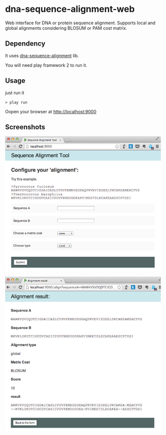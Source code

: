 dna-sequence-alignment-web
==========================

Web interface for DNA or protein sequence alignment. 
Supports local and global alignments considering BLOSUM or PAM cost matrix.

Dependency
-----------
It uses [dna-sequence-alignment](https://github.com/arianpasquali/dna-sequence-alignment) lib. 

You will need play framework 2 to run it.

Usage
----------

just run it

```
> play run
```

Oopen your browser at [http://localhost:9000](http://localhost:9000)

Screenshots
-----------

![form](https://raw.githubusercontent.com/arianpasquali/dna-sequence-alignment-web/master/screenshots/form.png)

![result](https://raw.githubusercontent.com/arianpasquali/dna-sequence-alignment-web/master/screenshots/result.png)
